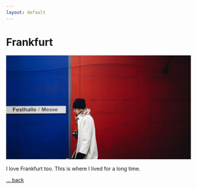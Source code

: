 ```yaml
---
layout: default
---
```


# Frankfurt

![](/img/1200/16x9/02.jpg)

I love Frankfurt too. This is where I lived for a long time.

[... back](/)
